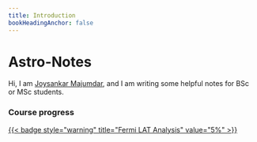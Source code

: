 ```yaml
---
title: Introduction
bookHeadingAnchor: false
---
```


<div class="book-hero">

# Astro-Notes


Hi, I am [Joysankar Majumdar](https://joysankar-astro.github.io/), and I am writing some helpful notes for BSc or MSc students.

### Course progress


[{{< badge style="warning" title="Fermi LAT Analysis" value="5%" >}}](/astro-notes/docs/fermi-lat-analysis/)
</div>
